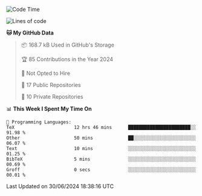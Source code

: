 <!--START_SECTION:waka-->
![Code Time](http://img.shields.io/badge/Code%20Time-956%20hrs%2026%20mins-blue)

![Lines of code](https://img.shields.io/badge/From%20Hello%20World%20I%27ve%20Written-212.7%20thousand%20lines%20of%20code-blue)

**🐱 My GitHub Data** 

> 📦 168.7 kB Used in GitHub's Storage 
 > 
> 🏆 85 Contributions in the Year 2024
 > 
> 🚫 Not Opted to Hire
 > 
> 📜 17 Public Repositories 
 > 
> 🔑 10 Private Repositories 
 > 
📊 **This Week I Spent My Time On** 

```text
💬 Programming Languages: 
TeX                      12 hrs 46 mins      ███████████████████████░░   91.98 % 
Other                    50 mins             ██░░░░░░░░░░░░░░░░░░░░░░░   06.07 % 
Text                     10 mins             ░░░░░░░░░░░░░░░░░░░░░░░░░   01.25 % 
BibTeX                   5 mins              ░░░░░░░░░░░░░░░░░░░░░░░░░   00.69 % 
Groff                    0 secs              ░░░░░░░░░░░░░░░░░░░░░░░░░   00.01 % 
```


 Last Updated on 30/06/2024 18:38:16 UTC
<!--END_SECTION:waka-->
